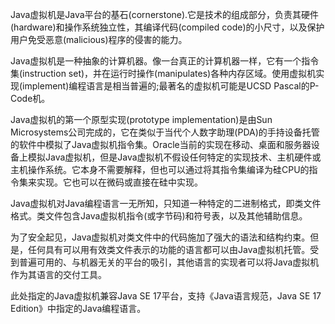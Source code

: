Java虚拟机是Java平台的基石(cornerstone).它是技术的组成部分，负责其硬件(hardware)和操作系统独立性，其编译代码(compiled code)的小尺寸，以及保护用户免受恶意(malicious)程序的侵害的能力。

Java虚拟机是一种抽象的计算机器。像一台真正的计算机器一样，它有一个指令集(instruction set)，并在运行时操作(manipulates)各种内存区域。使用虚拟机实现(implement)编程语言是相当普遍的;最著名的虚拟机可能是UCSD Pascal的P-Code机。

Java虚拟机的第一个原型实现(prototype implementation)是由Sun Microsystems公司完成的，它在类似于当代个人数字助理(PDA)的手持设备托管的软件中模拟了Java虚拟机指令集。Oracle当前的实现在移动、桌面和服务器设备上模拟Java虚拟机，但是Java虚拟机不假设任何特定的实现技术、主机硬件或主机操作系统。它本身不需要解释，但也可以通过将其指令集编译为硅CPU的指令集来实现。它也可以在微码或直接在硅中实现。

Java虚拟机对Java编程语言一无所知，只知道一种特定的二进制格式，即类文件格式。类文件包含Java虚拟机指令(或字节码)和符号表，以及其他辅助信息。

为了安全起见，Java虚拟机对类文件中的代码施加了强大的语法和结构约束。但是，任何具有可以用有效类文件表示的功能的语言都可以由Java虚拟机托管。受到普遍可用的、与机器无关的平台的吸引，其他语言的实现者可以将Java虚拟机作为其语言的交付工具。

此处指定的Java虚拟机兼容Java SE 17平台，支持《Java语言规范，Java SE 17 Edition》中指定的Java编程语言。
